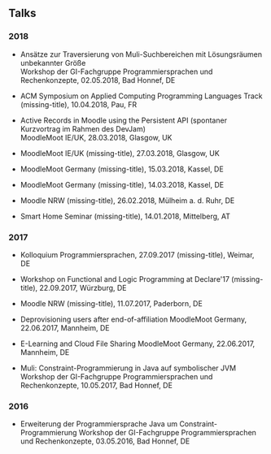 ## Talks

### 2018
* Ansätze zur Traversierung von Muli-Suchbereichen mit Lösungsräumen unbekannter Größe  
  Workshop der GI-Fachgruppe Programmiersprachen und Rechenkonzepte, 02.05.2018, Bad Honnef, DE

* ACM Symposium on Applied Computing Programming Languages Track (missing-title), 10.04.2018, Pau, FR

* Active Records in Moodle using the Persistent API (spontaner Kurzvortrag im Rahmen des DevJam)  
  MoodleMoot IE/UK, 28.03.2018, Glasgow, UK

* MoodleMoot IE/UK (missing-title), 27.03.2018, Glasgow, UK

* MoodleMoot Germany (missing-title), 15.03.2018, Kassel, DE

* MoodleMoot Germany (missing-title), 14.03.2018, Kassel, DE

* Moodle NRW (missing-title), 26.02.2018, Mülheim a. d. Ruhr, DE

* Smart Home Seminar (missing-title), 14.01.2018, Mittelberg, AT


### 2017


* Kolloquium Programmiersprachen, 27.09.2017 (missing-title), Weimar, DE

* Workshop on Functional and Logic Programming at Declare'17 (missing-title), 22.09.2017, Würzburg, DE

* Moodle NRW (missing-title), 11.07.2017, Paderborn, DE

* Deprovisioning users after end-of-affiliation
  MoodleMoot Germany, 22.06.2017, Mannheim, DE

* E-Learning and Cloud File Sharing
  MoodleMoot Germany, 22.06.2017, Mannheim, DE

* Muli: Constraint-Programmierung in Java auf symbolischer JVM
  Workshop der GI-Fachgruppe Programmiersprachen und Rechenkonzepte, 10.05.2017, Bad Honnef, DE


### 2016

* Erweiterung der Programmiersprache Java um Constraint-Programmierung
  Workshop der GI-Fachgruppe Programmiersprachen und Rechenkonzepte, 03.05.2016, Bad Honnef, DE
